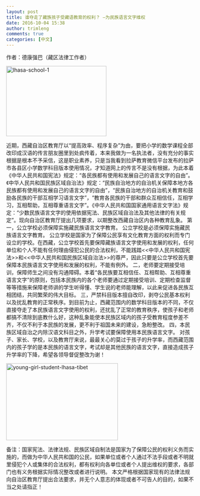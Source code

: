 ```yaml
---
layout: post
title: 谁夺走了藏族孩子受藏语教育的权利？ —为民族语言文字维权
date: 2016-10-04 15:38
author: trimleng
comments: true
categories: [中文]
---
```

<div class="section section-on section-border">
<p class="text bold">作者：德康强巴（藏区法律工作者）</p>

</div>
<p class="text bold"><img class="size-full wp-image-646 alignleft" src="http://trimleng.org/wp-content/uploads/2016/09/lhasa-school-1.jpeg" alt="lhasa-school-1" width="269" height="188" /></p>
<p class="text bold">近期，西藏自治区教育厅以“提高效率、程序复杂”为由，要把小学的数学课程全部改印成汉语的传言朋友圈里到处疯传着，本来我做为一名执法者，没有充分的事实根据是根本不予采信，这是职业素养，只是当我看到拉萨教育微信平台发布的拉萨市各县区小学数学科目版本使用情况，才知道网上的传言不是没有根据，为此本着《中华人民共和国宪法》规定：“各民族都有使用和发展自己的语言文字的自由”。《中华人民共和国民族区域自治法》规定：“民族自治地方的自治机关保障本地方各民族都有使用和发展自己的语言文字的自由”，“民族自治地方的自治机关教育和鼓励各民族的干部互相学习语言文字”，“教育各民族的干部和群众互相信任，互相学习，互相帮助，互相尊重语言文字”。《中华人民共和国国家通用语言文字法》规定：“少数民族语言文字的使用依据宪法、民族区域自治法及其他法律的有关规定”。<!--more-->现向自治区教育厅提出几项要求，以期整改西藏自治区内各种教育乱象。 第一，公立学校必须保障实施藏民族语言文字教育。 公立学校是必须保障实施藏民族语言文字教育。 公立学校是国家为了保障公民享有文化教育方面的权利而专门设立的学校。在西藏，公立学校首先要保障藏族语言文字使用和发展的权利，任何单位和个人不能有任何理由侵犯公民的合法权利，不能践踏&lt;&lt;中华人民共和国宪法&gt;&gt;和&lt;&lt;中华人民共和国民族区域自治法&gt;&gt;的尊严，因此只要是公立学校首先要保障本民族语言文字使用和发展的权利，不能有例外。 二，老师要定期接受培训，保障师生之间没有沟通障碍。本着“各民族要互相信任、互相帮助、互相尊重语言文字”的原则，包括本民族内的各个老师要通过定期接受培训、定期检查监督等等措施来保障老师讲的学生听得懂、学生说的老师能理解，以此来促进各民族互相团结，共同繁荣的伟大目标。 三，严禁科目版本擅自改印，剥夺公民基本权利以及扰乱教育的正常秩序。到目前为止，西藏范围内的数学科目版本的不同，不仅直接夺走了本民族语言文字使用的权利，还扰乱了正常的教育秩序，使孩子和老师都搞不清除到底教什么好，这种乱象能使本民族区域内的孩子受教育程度参差不齐，不仅不利于本民族的发展，更不利于祖国未来的建设，急盼整改。 四，本民族区域自治之内除汉语文科目之外，升学考试要保障使用本民族语言文字。 对孩子、家长、学校，以及教育厅来说，最最关心的莫过于孩子的升学率，而西藏范围内的孩子学的是本民族的语言文字，考试却是其他民族的语言文字，直接造成孩子升学率的下降，希望各领导督促整改为谢！</p>
<p class="text bold"><img class="size-medium wp-image-649 alignright" src="" alt="young-girl-student-lhasa-tibet" width="300" height="206" /></p>
<p class="text bold">备注：国家宪法、法律法规、民族区域自制法是国家为了保障公民的权利义务而实施的，而做为中华人民共和国的公民，如果单位或者个人通过不法手段或者不明就里侵犯个人或集体的合法权利，都有权利向各单位或者个人提出维权的要求，各部门也有义务根据实际情况整改或者进行说明。 本文严格根据国家现有的法律法规向自治区教育厅提出合法要求，并无个人意志的体现或者不可告人的目的，如果不当之处请指正！</p>

